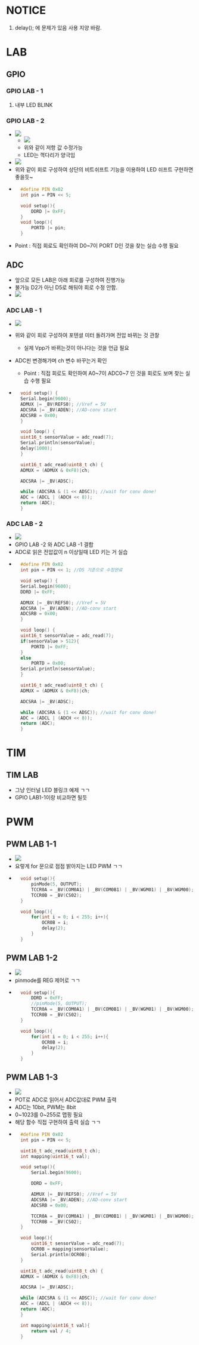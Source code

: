 # NOTICE
1. delay(); 에 문제가 있음 사용 지양 바람.
# LAB
## GPIO
### GPIO LAB - 1
1. 내부 LED BLINK

### GPIO LAB - 2
* ![](assets/2022-07-28-00-42-47.png)
  * ![](assets/2022-07-28-00-43-19.png)
  * 위와 같이 저항 값 수정가능
  * LED는 꺽다리가 양극임
* ![](assets/2022-07-28-00-44-42.png)
* 위와 같이 회로 구성하여 상단의 비트쉬프트 기능을 이용하여 LED 쉬프트 구현하면 좋을듯~
* ```ino
    #define PIN 0x02
    int pin = PIN << 5;

    void setup(){
        DDRD |= 0xFF;
    }
    void loop(){
        PORTD |= pin;
    }
    ```
* Point : 직접 회로도 확인하여 D0~7이 PORT D인 것을 찾는 실습 수행 필요

## ADC
* 앞으로 모든 LAB은 아래 회로를 구성하여 진행가능
* 불가능 D2가 아닌 D5로 해둬야 회로 수정 안함.
* ![](assets/2022-07-28-00-48-23.png)

### ADC LAB - 1
* ![](assets/2022-07-28-00-49-51.png)
* 위와  같이 회로 구성하여 포텐셜 미터 돌려가며 전압 바뀌는 것 관찰
  * 실제 Vpp가 바뀌는것이 아니다는 것을 언급 필요
* ADC핀 변경해가며 ch 변수 바꾸는거 확인
  * Point : 직접 회로도 확인하여 A0~7이 ADC0~7 인 것을 회로도 보며 찾는 실습 수행 필요

* ```ino
    void setup() {
    Serial.begin(9600);
    ADMUX |= _BV(REFS0); //Vref = 5V
    ADCSRA |= _BV(ADEN); //AD-conv start
    ADCSRB = 0x00;
    }

    void loop() {
    uint16_t sensorValue = adc_read(7);
    Serial.println(sensorValue);
    delay(1000);
    }

    uint16_t adc_read(uint8_t ch) {
    ADMUX = (ADMUX & 0xF8)|ch;

    ADCSRA |= _BV(ADSC);

    while (ADCSRA & (1 << ADSC)); //wait for conv done!
    ADC = (ADCL | (ADCH << 8));
    return (ADC);
    }
    ```
### ADC LAB - 2
* ![](assets/2022-07-28-00-58-34.png)
* GPIO LAB -2 와 ADC LAB -1 결합
* ADC로 읽은 전압값이 n 이상일때 LED 키는 거 실습
* ```ino
    #define PIN 0x02
    int pin = PIN << 1; //D5 기준으로 수정완료

    void setup() {
    Serial.begin(9600);
    DDRD |= 0xFF;

    ADMUX |= _BV(REFS0); //Vref = 5V
    ADCSRA |= _BV(ADEN); //AD-conv start
    ADCSRB = 0x00;
    }

    void loop() {
    uint16_t sensorValue = adc_read(7);
    if(sensorValue > 512){
        PORTD |= 0xFF;
    }
    else
        PORTD = 0x00;
    Serial.println(sensorValue);
    }

    uint16_t adc_read(uint8_t ch) {
    ADMUX = (ADMUX & 0xF8)|ch;

    ADCSRA |= _BV(ADSC);

    while (ADCSRA & (1 << ADSC)); //wait for conv done!
    ADC = (ADCL | (ADCH << 8));
    return (ADC);
    }
    ```

# TIM
## TIM LAB
* 그냥 인터널 LED 블링크 예제 ㄱㄱ
* GPIO LAB1-1이랑 비교하면 될듯

# PWM
## PWM LAB 1-1
* ![](assets/2022-07-28-01-06-58.png)
* 요렇게 for 문으로 점점 밝아지는 LED PWM ㄱㄱ
* ```ino
    void setup(){
        pinMode(5, OUTPUT);
        TCCR0A = _BV(COM0A1) | _BV(COM0B1) | _BV(WGM01) | _BV(WGM00);
        TCCR0B = _BV(CS02);
    }

    void loop(){
        for(int i = 0; i < 255; i++){
            OCR0B = i;
            delay(2);
        }
    }
    ```
## PWM LAB 1-2
* ![](assets/![](2022-07-28-01-08-20.png).png)
* pinmode를 REG 제어로 ㄱㄱ
* ```ino
    void setup(){
        DDRD = 0xFF;
        //pinMode(5, OUTPUT);
        TCCR0A = _BV(COM0A1) | _BV(COM0B1) | _BV(WGM01) | _BV(WGM00);
        TCCR0B = _BV(CS02);
    }

    void loop(){
        for(int i = 0; i < 255; i++){
            OCR0B = i;
            delay(2);
        }
    }
    ```

## PWM LAB 1-3
* ![](assets/2022-07-28-01-14-04.png)
* POT로 ADC로 읽어서 ADC값대로 PWM 출력
* ADC는 10bit, PWM는 8bit
* 0~1023를 0~255로 맵핑 필요
* 해당 함수 직접 구현하여 출력 실습 ㄱㄱ
* ```ino
    #define PIN 0x02
    int pin = PIN << 5;

    uint16_t adc_read(uint8_t ch);
    int mapping(uint16_t val);

    void setup(){
        Serial.begin(9600);

        DDRD = 0xFF;

        ADMUX |= _BV(REFS0); //Vref = 5V
        ADCSRA |= _BV(ADEN); //AD-conv start
        ADCSRB = 0x00;

        TCCR0A = _BV(COM0A1) | _BV(COM0B1) | _BV(WGM01) | _BV(WGM00);
        TCCR0B = _BV(CS02);
    }

    void loop(){
        uint16_t sensorValue = adc_read(7);
        OCR0B = mapping(sensorValue);
        Serial.println(OCR0B);
    }

    uint16_t adc_read(uint8_t ch) {
    ADMUX = (ADMUX & 0xF8)|ch;

    ADCSRA |= _BV(ADSC);

    while (ADCSRA & (1 << ADSC)); //wait for conv done!
    ADC = (ADCL | (ADCH << 8));
    return (ADC);
    }

    int mapping(uint16_t val){
        return val / 4;
    }
    ```
